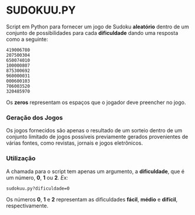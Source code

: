 # SUDOKUU.PY

Script em Python para fornecer um jogo de Sudoku **aleatório** dentro de um conjunto de possibilidades para cada **dificuldade** dando uma resposta como a seguinte:
```
419006780
207500304
650074010
100000807
875300692
960000031
000600103
706003520
320485970
```
Os **zeros** representam os espaços que o jogador deve preencher no jogo.

### Geração dos Jogos
Os jogos fornecidos são apenas o resultado de um sorteio dentro de um conjunto limitado de jogos possíveis previamente gerados provenientes de várias fontes, como revistas, jornais e jogos eletrônicos.

### Utilização

A chamada para o script tem apenas um argumento, a **dificuldade**, que é um número, **0**, **1** ou **2**.
 *Ex:*
```
sudokuu.py?dificuldade=0
```
Os números **0**, **1** e **2** representam as dificuldades **fácil**, **médio** e **difícil**, respectivamente.
